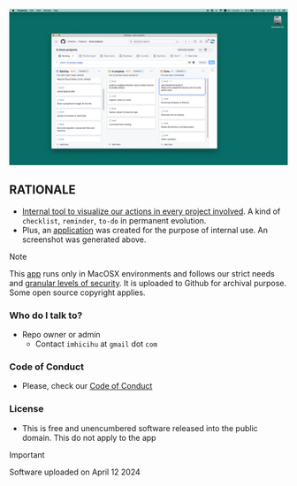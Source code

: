 <p align="center">
  <img src="/images/Screen_Shot_2024-04-12_at_14.14.13.png?raw=true" alt="Logotipo de Enlaces"/>
</p>

## RATIONALE

* [Internal tool to visualize our actions in every project involved](https://github.com/users/imhicihu/projects/3/views/1). A kind of `checklist`, `reminder`, `to-do` in permanent evolution.
* Plus, an [application](/Proyectos-darwin-x64/Proyectos-mac_app_darwin-x64.zip) was created for the purpose of internal use. An screenshot was generated above.

> [!NOTE]
> This [app](https://github.com/imhicihu/tracker/tree/main/Proyectos-darwin-x64) runs only in MacOSX environments and follows our strict needs and [granular levels of security](https://www.coresecurity.com/blog/six-ws-granular-access-control). It is uploaded to Github for archival purpose. Some open source copyright applies.
     
### Who do I talk to? ###

* Repo owner or admin
    - Contact `imhicihu` at `gmail` dot `com`

### Code of Conduct

* Please, check our [Code of Conduct](code_of_conduct.md)

### License ###

* This is free and unencumbered software released into the public domain. This do not apply to the app

> [!IMPORTANT]
> Software uploaded on April 12 2024
